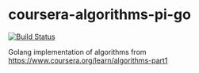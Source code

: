 # coursera-algorithms-pi-go
[![Build Status](https://github.com/vistrcm/coursera-algorithms-go/workflows/tests/badge.svg)](https://github.com/vistrcm/coursera-algorithms-go/actions)

Golang implementation of algorithms from https://www.coursera.org/learn/algorithms-part1
